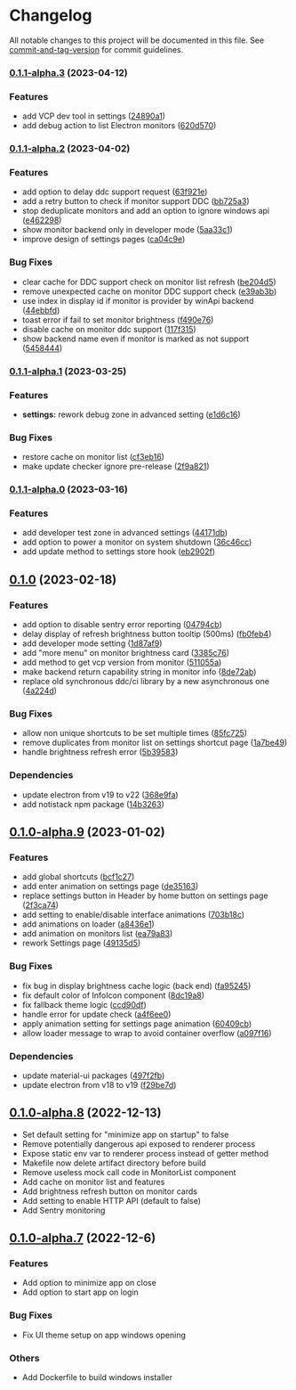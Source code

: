# Changelog

All notable changes to this project will be documented in this file. See [commit-and-tag-version](https://github.com/absolute-version/commit-and-tag-version) for commit guidelines.

### [0.1.1-alpha.3](https://github.com/super-bunny/lumos/releases/tag/v0.1.1-alpha.3) (2023-04-12)


### Features

* add VCP dev tool in settings ([24890a1](https://github.com/super-bunny/lumos/commit/24890a1ff73beee18521c8319e1e26dfa95a3222))
* add debug action to list Electron monitors ([620d570](https://github.com/super-bunny/lumos/commit/620d5704a27630caf0aef39091a6551fbd30da4e))

### [0.1.1-alpha.2](https://github.com/super-bunny/lumos/releases/tag/v0.1.1-alpha.2) (2023-04-02)


### Features

* add option to delay ddc support request  ([63f921e](https://github.com/super-bunny/lumos/commit/63f921e992e4698975076063f9e1f01eacfdaf87))
* add a retry button to check if monitor support DDC ([bb725a3](https://github.com/super-bunny/lumos/commit/bb725a362147c4bf14f83c1bdff35cd0b2775b76))
* stop deduplicate monitors and add an option to ignore windows api  ([e462298](https://github.com/super-bunny/lumos/commit/e462298e5ee97665efd19c1673ddc21a7f6edfce))
* show monitor backend only in developer mode ([5aa33c1](https://github.com/super-bunny/lumos/commit/5aa33c16d84e24a8cf4108a2d883128fa9527b34))
* improve design of settings pages ([ca04c9e](https://github.com/super-bunny/lumos/commit/ca04c9e49cc968f46f5acf65781d5dcbd6224c2c))


### Bug Fixes

* clear cache for DDC support check on monitor list refresh ([be204d5](https://github.com/super-bunny/lumos/commit/be204d5ff90ef4e6bf1fe3d2f6541b44c1a5ffcd))
* remove unexpected cache on monitor DDC support check ([e39ab3b](https://github.com/super-bunny/lumos/commit/e39ab3bf7b0e01db1896982e268518e321aa010d))
* use index in display id if monitor is provider by winApi backend ([44ebbfd](https://github.com/super-bunny/lumos/commit/44ebbfd502e8d1007605ea45c07f029d848317f9))
* toast error if fail to set monitor brightness ([f490e76](https://github.com/super-bunny/lumos/commit/f490e765de6180e51356ab209375245b611506b0))
* disable cache on monitor ddc support  ([117f315](https://github.com/super-bunny/lumos/commit/117f31593bb1a517b15f625c75b4119626103605))
* show backend name even if monitor is marked as not support ([5458444](https://github.com/super-bunny/lumos/commit/5458444fff88d9bd846d0a602826c206111f153d))

### [0.1.1-alpha.1](https://github.com/super-bunny/lumos/releases/tag/v0.1.1-alpha.1) (2023-03-25)


### Features

* **settings:** rework debug zone in advanced setting ([e1d6c16](https://github.com/super-bunny/lumos/commit/e1d6c16b05d6b7fd83c0989326036ea3b132868d))


### Bug Fixes

* restore cache on monitor list ([cf3eb16](https://github.com/super-bunny/lumos/commit/cf3eb163def720c1e2ecb93102c557497e12a2a2))
* make update checker ignore pre-release ([2f9a821](https://github.com/super-bunny/lumos/commit/2f9a8219e1b15df6532ee2f1b6848e3b3fb7fc0d))

### [0.1.1-alpha.0](https://github.com/super-bunny/lumos/releases/tag/v0.1.1-alpha.0) (2023-03-16)


### Features

* add developer test zone in advanced settings ([44171db](https://github.com/super-bunny/lumos/commit/44171dbcdcd6015786d3ea433d01e2a435741e1e))
* add option to power a monitor on system shutdown  ([36c46cc](https://github.com/super-bunny/lumos/commit/36c46cc107b902bc68dcf329a79d6bc61a220e77))
* add update method to settings store hook ([eb2902f](https://github.com/super-bunny/lumos/commit/eb2902f39c622ea29fefe45e32aa26a00379af43))

## [0.1.0](https://github.com/super-bunny/lumos/releases/tag/v0.1.0) (2023-02-18)


### Features

* add option to disable sentry error reporting ([04794cb](https://github.com/super-bunny/lumos/commit/04794cb2e5bbe34aaae1fe6e4b1d52ee485372c8))
* delay display of refresh brightness button tooltip (500ms) ([fb0feb4](https://github.com/super-bunny/lumos/commit/fb0feb4951d88bc94ba1da1ac3d00e95478585ac))
* add developer mode setting ([1d87af9](https://github.com/super-bunny/lumos/commit/1d87af9817aab452d3ef7866366bba8d77012b53))
* add "more menu" on monitor brightness card ([3385c76](https://github.com/super-bunny/lumos/commit/3385c76e090146b28b1f56a288c50866cc858119))
* add method to get vcp version from monitor ([511055a](https://github.com/super-bunny/lumos/commit/511055a4e28ed0427132df4bcba7d6c72961c253))
* make backend return capability string in monitor info ([8de72ab](https://github.com/super-bunny/lumos/commit/8de72abbe490de4b1e52b6e0d2a90cd0272027b6))
* replace old synchronous ddc/ci library by a new asynchronous
  one ([4a224d](https://github.com/super-bunny/lumos/commit/4a224de85386c3ddda28d4adde138f6726688799))


### Bug Fixes

* allow non unique shortcuts to be set multiple times ([85fc725](https://github.com/super-bunny/lumos/commit/85fc725fd5f4b82501250d01f2b7d4278b5a566a))
* remove duplicates from monitor list on settings shortcut page  ([1a7be49](https://github.com/super-bunny/lumos/commit/1a7be496d2ab43052ac71a85f111428a7d3e99aa))
* handle brightness refresh error  ([5b39583](https://github.com/super-bunny/lumos/commit/5b395839ad4f9e2d1821a2e56d9cf7366f34a99e))


### Dependencies

* update electron from v19 to v22 ([368e9fa](https://github.com/super-bunny/lumos/commit/368e9fa4d61f807d970477026198370949015377))
* add notistack npm package ([14b3263](https://github.com/super-bunny/lumos/commit/14b32639a9b63ee06c2e6143afb0954681d911ff))

## [0.1.0-alpha.9](https://github.com/super-bunny/lumos/releases/tag/v0.1.0-alpha.9) (2023-01-02)


### Features

* add global shortcuts ([bcf1c27](https://github.com/super-bunny/lumos/commit/bcf1c276e4cbcbdd95130ac78f6960b60441793c))
* add enter animation on settings page ([de35163](https://github.com/super-bunny/lumos/commit/de351635770293d39219dec7f398a6f638194d9b))
* replace settings button in Header by home button on settings page ([2f3ca74](https://github.com/super-bunny/lumos/commit/2f3ca740d016f6aeb8ebf8a5df74389c44968ec6))
* add setting to enable/disable interface animations ([703b18c](https://github.com/super-bunny/lumos/commit/703b18ca6f4c819439b3a51cbbcbd1a7f29ae435))
* add animations on loader ([a8436e1](https://github.com/super-bunny/lumos/commit/a8436e18f9cede8d7ff8030ebab34c50d8f1756a))
* add animation on monitors list ([ea79a83](https://github.com/super-bunny/lumos/commit/ea79a836690c8e36e0cef9eb5c9feecdc7c278b9))
* rework Settings page ([49135d5](https://github.com/super-bunny/lumos/commit/49135d5a58f05b54ab4e1b7abddce2eec31549ea))


### Bug Fixes

* fix bug in display brightness cache logic (back end) ([fa95245](https://github.com/super-bunny/lumos/commit/fa95245d165439079d12c10f419b4b42c0891755))
* fix default color of InfoIcon component ([8dc19a8](https://github.com/super-bunny/lumos/commit/8dc19a84804c241214c5bdce6eb63e4d8191e08c))
* fix fallback theme logic ([ccd90df](https://github.com/super-bunny/lumos/commit/ccd90df2b6ab8fc5ce5dd7ef17a02dc9f40ef4c6))
* handle error for update check ([a4f6ee0](https://github.com/super-bunny/lumos/commit/a4f6ee0c17743847e683bb4a0fc2904e4df22a1b))
* apply animation setting for settings page animation ([60409cb](https://github.com/super-bunny/lumos/commit/60409cb894974ebd84e8b9e1e09fcfefacf19b3f))
* allow loader message to wrap to avoid container overflow ([a097f16](https://github.com/super-bunny/lumos/commit/a097f16fc33dd7be769b289c53e2a18a1774cb60))

### Dependencies

* update material-ui packages  ([497f2fb](https://github.com/super-bunny/lumos/commit/497f2fb3749f30f118badeb56544cbcbac14d519))
* update electron from v18 to v19 ([f29be7d](https://github.com/super-bunny/lumos/commit/f29be7d0c69a3e09740b2fca910c559f20caae63))

## [0.1.0-alpha.8](https://github.com/super-bunny/lumos/releases/tag/v0.1.0-alpha.8) (2022-12-13)

- Set default setting for "minimize app on startup" to false
- Remove potentially dangerous api exposed to renderer process
- Expose static env var to renderer process instead of getter method
- Makefile now delete artifact directory before build
- Remove useless mock call code in MonitorList component
- Add cache on monitor list and features
- Add brightness refresh button on monitor cards
- Add setting to enable HTTP API (default to false)
- Add Sentry monitoring

## [0.1.0-alpha.7](https://github.com/super-bunny/lumos/releases/tag/v0.1.0-alpha.7) (2022-12-6)

### Features

- Add option to minimize app on close
- Add option to start app on login

### Bug Fixes

- Fix UI theme setup on app windows opening

### Others

- Add Dockerfile to build windows installer